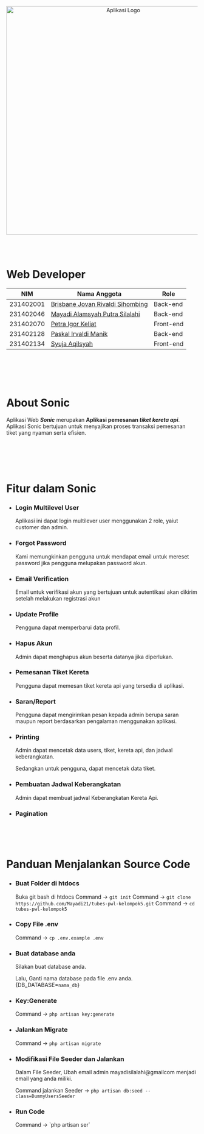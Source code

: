 <p align="center"><img src="../main/public/images/LogoSonic.png" width="600" alt="Aplikasi Logo"></p>

<br><br>

# Web Developer
| NIM | Nama Anggota | Role |
|-----|-----------|------|
|231402001|[Brisbane Jovan Rivaldi Sihombing](http://instagram.com/brisbanejrs)| Back-end |
|231402046|[Mayadi Alamsyah Putra Silalahi](http://instagram.com/mydisllhi)| Back-end |
|231402070|[Petra Igor Keliat](http://instagram.com/petra_ik)| Front-end |
|231402128|[Paskal Irvaldi Manik](http://instagram.com/paskalmanikk)| Back-end |
|231402134|[Syuja Aqilsyah](http://instagram.com/syujaaql)| Front-end |


<br><br><br><br>


# About Sonic
Aplikasi Web ***Sonic*** merupakan **Aplikasi pemesanan _tiket kereta api_**.
Aplikasi Sonic bertujuan untuk menyajikan proses transaksi pemesanan tiket yang nyaman serta efisien.


<br><br><br><br>


# Fitur dalam Sonic

- <h3>Login Multilevel User</h3>
     Aplikasi ini dapat login multilever user menggunakan 2 role, yaiut customer dan admin.

- <h3>Forgot Password</h3>
     Kami memungkinkan pengguna untuk mendapat email untuk mereset password jika pengguna melupakan password akun.
     
- <h3>Email Verification</h3>
     Email untuk verifikasi akun yang bertujuan untuk autentikasi akan dikirim setelah melakukan registrasi akun

- <h3>Update Profile</h3>
     Pengguna dapat memperbarui data profil.
     
 - <h3>Hapus Akun</h3>
     Admin dapat menghapus akun beserta datanya jika diperlukan.
     
- <h3>Pemesanan Tiket Kereta</h3>
     Pengguna dapat memesan tiket kereta api yang tersedia di aplikasi.
     
- <h3>Saran/Report</h3>
     Pengguna dapat mengirimkan pesan kepada admin berupa saran maupun report berdasarkan pengalaman menggunakan aplikasi.

- <h3>Printing</h3>
     Admin dapat mencetak data users, tiket, kereta api, dan jadwal keberangkatan.
     
     Sedangkan untuk pengguna, dapat mencetak data tiket.
  
- <h3>Pembuatan Jadwal Keberangkatan</h3>
     Admin dapat membuat jadwal Keberangkatan Kereta Api.
     
- <h3>Pagination</h3>

<br><br><br>

# Panduan Menjalankan Source Code

- <h3>Buat Folder di htdocs</h3>
     
     Buka git bash di htdocs
     Command -> `git init`
     Command -> `git clone https://github.com/Mayadi21/tubes-pwl-kelompok5.git`
     Command -> `cd tubes-pwl-kelompok5`

- <h3>Copy File .env</h3>

     Command -> `cp .env.example .env`

- <h3>Buat database anda</h3>
     Silakan buat database anda.

     Lalu, Ganti nama database pada file .env anda. {DB_DATABASE=`nama_db`}
     
- <h3>Key:Generate</h3>

     Command -> `php artisan key:generate`

     
- <h3>Jalankan Migrate</h3>

     Command -> `php artisan migrate`

- <h3>Modifikasi File Seeder dan Jalankan</h3>
    Dalam File Seeder, Ubah email admin mayadisilalahi@gmailcom menjadi email yang anda miliki.
    
    Command jalankan Seeder -> ` php artisan db:seed --class=DummyUsersSeeder `

- <h3>Run Code</h3>
     Command -> `php artisan ser`


